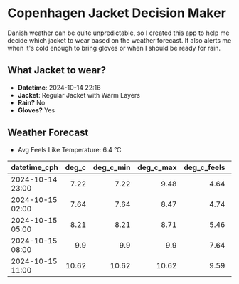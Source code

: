 
# Copenhagen Jacket Decision Maker

Danish weather can be quite unpredictable, so I created this app to help me decide which jacket to wear based on the weather forecast. 
It also alerts me when it's cold enough to bring gloves or when I should be ready for rain.

## What Jacket to wear?

- **Datetime**: 2024-10-14 22:16
- **Jacket**: Regular Jacket with Warm Layers
- **Rain?** No
- **Gloves?** Yes

## Weather Forecast
- Avg Feels Like Temperature: 6.4 °C

| datetime_cph     |   deg_c |   deg_c_min |   deg_c_max |   deg_c_feels | weather   | wind   | rain   |
|:-----------------|--------:|------------:|------------:|--------------:|:----------|:-------|:-------|
| 2024-10-14 23:00 |    7.22 |        7.22 |        9.48 |          4.64 | Clouds    | Low    | None   |
| 2024-10-15 02:00 |    7.64 |        7.64 |        8.47 |          4.74 | Clouds    | Low    | None   |
| 2024-10-15 05:00 |    8.21 |        8.21 |        8.71 |          5.46 | Clouds    | Low    | None   |
| 2024-10-15 08:00 |    9.9  |        9.9  |        9.9  |          7.64 | Clouds    | Low    | None   |
| 2024-10-15 11:00 |   10.62 |       10.62 |       10.62 |          9.59 | Clouds    | Low    | None   |
        